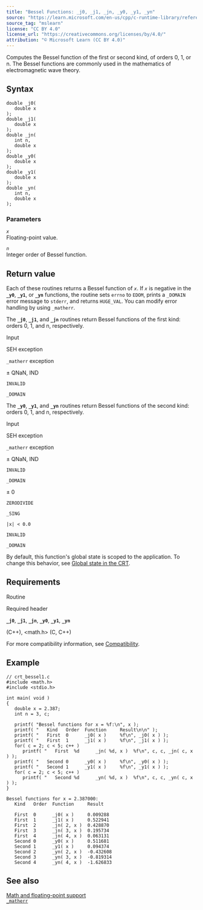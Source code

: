 ```yaml
---
title: "Bessel Functions: _j0, _j1, _jn, _y0, _y1, _yn"
source: "https://learn.microsoft.com/en-us/cpp/c-runtime-library/reference/bessel-functions-j0-j1-jn-y0-y1-yn?view=msvc-170"
source_tag: "mslearn"
license: "CC BY 4.0"
license_url: "https://creativecommons.org/licenses/by/4.0/"
attribution: "© Microsoft Learn (CC BY 4.0)"
---
```

Computes the Bessel function of the first or second kind, of orders 0, 1, or n. The Bessel functions are commonly used in the mathematics of electromagnetic wave theory.

## Syntax

```
double _j0(
   double x
);
double _j1(
   double x
);
double _jn(
   int n,
   double x
);
double _y0(
   double x
);
double _y1(
   double x
);
double _yn(
   int n,
   double x
);
```

### Parameters

_`x`_  
Floating-point value.

_`n`_  
Integer order of Bessel function.

## Return value

Each of these routines returns a Bessel function of _`x`_. If _`x`_ is negative in the **`_y0`**, **`_y1`**, or **`_yn`** functions, the routine sets `errno` to `EDOM`, prints a `_DOMAIN` error message to `stderr`, and returns `HUGE_VAL`. You can modify error handling by using `_matherr`.

The **`_j0`**, **`_j1`**, and **`_jn`** routines return Bessel functions of the first kind: orders 0, 1, and n, respectively.

Input

SEH exception

`_matherr` exception

± QNaN, IND

`INVALID`

`_DOMAIN`

The **`_y0`**, **`_y1`**, and **`_yn`** routines return Bessel functions of the second kind: orders 0, 1, and n, respectively.

Input

SEH exception

`_matherr` exception

± QNaN, IND

`INVALID`

`_DOMAIN`

± 0

`ZERODIVIDE`

`_SING`

`|x| < 0.0`

`INVALID`

`_DOMAIN`

By default, this function's global state is scoped to the application. To change this behavior, see [Global state in the CRT](https://learn.microsoft.com/en-us/cpp/c-runtime-library/global-state?view=msvc-170).

## Requirements

Routine

Required header

**`_j0`**, **`_j1`**, **`_jn`**, **`_y0`**, **`_y1`**, **`_yn`**

<cmath> (C++), <math.h> (C, C++)

For more compatibility information, see [Compatibility](https://learn.microsoft.com/en-us/cpp/c-runtime-library/compatibility?view=msvc-170).

## Example

```
// crt_bessel1.c
#include <math.h>
#include <stdio.h>

int main( void )
{
   double x = 2.387;
   int n = 3, c;

   printf( "Bessel functions for x = %f:\n", x );
   printf( "   Kind   Order  Function     Result\n\n" );
   printf( "   First  0      _j0( x )     %f\n", _j0( x ) );
   printf( "   First  1      _j1( x )     %f\n", _j1( x ) );
   for( c = 2; c < 5; c++ )
      printf( "   First  %d      _jn( %d, x )  %f\n", c, c, _jn( c, x ) );
   printf( "   Second 0      _y0( x )     %f\n", _y0( x ) );
   printf( "   Second 1      _y1( x )     %f\n", _y1( x ) );
   for( c = 2; c < 5; c++ )
      printf( "   Second %d      _yn( %d, x )  %f\n", c, c, _yn( c, x ) );
}
```

```
Bessel functions for x = 2.387000:
   Kind   Order  Function     Result

   First  0      _j0( x )     0.009288
   First  1      _j1( x )     0.522941
   First  2      _jn( 2, x )  0.428870
   First  3      _jn( 3, x )  0.195734
   First  4      _jn( 4, x )  0.063131
   Second 0      _y0( x )     0.511681
   Second 1      _y1( x )     0.094374
   Second 2      _yn( 2, x )  -0.432608
   Second 3      _yn( 3, x )  -0.819314
   Second 4      _yn( 4, x )  -1.626833
```

## See also

[Math and floating-point support](https://learn.microsoft.com/en-us/cpp/c-runtime-library/floating-point-support?view=msvc-170)  
[`_matherr`](https://learn.microsoft.com/en-us/cpp/c-runtime-library/reference/matherr?view=msvc-170)